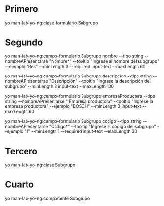 # Primero
yo man-lab-yo-ng:clase-formulario Subgrupo
# Segundo
yo man-lab-yo-ng:campo-formulario Subgrupo nombre --tipo string --nombreAPresentarse "Nombre*" --tooltip "Ingrese el nombre del subgrupo" --ejemplo "Res" --minLength 3 --required input-text --maxLength 60

yo man-lab-yo-ng:campo-formulario Subgrupo descripcion --tipo string --nombreAPresentarse "Descripción" --tooltip "Ingrese la descripción del subgrupo" --minLength 3 input-text --maxLength 100

yo man-lab-yo-ng:campo-formulario Subgrupo empresaProductora --tipo string --nombreAPresentarse " Empresa productora" --tooltip "Ingrese la empresa productora" --ejemplo "BOSCH" --minLength 3 input-text --maxLength 60

yo man-lab-yo-ng:campo-formulario Subgrupo codigo --tipo string --nombreAPresentarse "Código*" --tooltip "Ingrese el código del subgrupo" --ejemplo "1" --minLength 1 --required input-text --maxLength 30

# Tercero 
yo man-lab-yo-ng:clase Subgrupo
# Cuarto
yo man-lab-yo-ng:componente Subgrupo
